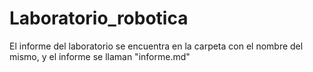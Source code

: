 # Laboratorio_robotica

El informe del laboratorio se encuentra en la carpeta con el nombre del mismo, y el informe se llaman "informe.md"
